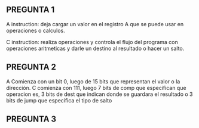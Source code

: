 ## PREGUNTA 1
A instruction: deja cargar un valor en el registro A que se puede usar en operaciones o calculos.

C instruction: realiza operaciones y controla el flujo del programa con operaciones aritmeticas y darle un destino al resultado o hacer un salto.

## PREGUNTA 2
A Comienza con un bit 0, luego de 15 bits que representan el valor o la dirección.
C comienza con 111, luego 7 bits de comp que especifican que operacion es, 3 bits de dest que indican donde se guardara el resultado o 3 bits de jump que especifica el tipo de salto

## PREGUNTA 3
